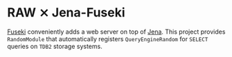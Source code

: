 # RAW ⨯ Jena-Fuseki

[Fuseki](https://github.com/apache/jena/tree/main/jena-fuseki2)
conveniently adds a web server on top of
[Jena](https://github.com/apache/jena).  This project provides
`RandomModule` that automatically registers `QueryEngineRandom` for
`SELECT` queries on `TDB2` storage systems.

